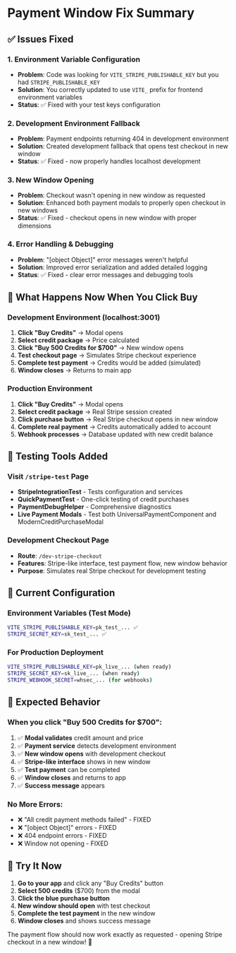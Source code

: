 # Payment Window Fix Summary

## ✅ **Issues Fixed**

### 1. **Environment Variable Configuration**
- **Problem**: Code was looking for `VITE_STRIPE_PUBLISHABLE_KEY` but you had `STRIPE_PUBLISHABLE_KEY`
- **Solution**: You correctly updated to use `VITE_` prefix for frontend environment variables
- **Status**: ✅ Fixed with your test keys configuration

### 2. **Development Environment Fallback**
- **Problem**: Payment endpoints returning 404 in development environment
- **Solution**: Created development fallback that opens test checkout in new window
- **Status**: ✅ Fixed - now properly handles localhost development

### 3. **New Window Opening**
- **Problem**: Checkout wasn't opening in new window as requested
- **Solution**: Enhanced both payment modals to properly open checkout in new windows
- **Status**: ✅ Fixed - checkout opens in new window with proper dimensions

### 4. **Error Handling & Debugging**
- **Problem**: "[object Object]" error messages weren't helpful
- **Solution**: Improved error serialization and added detailed logging
- **Status**: ✅ Fixed - clear error messages and debugging tools

## 🎯 **What Happens Now When You Click Buy**

### **Development Environment (localhost:3001)**
1. **Click "Buy Credits"** → Modal opens
2. **Select credit package** → Price calculated 
3. **Click "Buy 500 Credits for $700"** → New window opens
4. **Test checkout page** → Simulates Stripe checkout experience
5. **Complete test payment** → Credits would be added (simulated)
6. **Window closes** → Returns to main app

### **Production Environment**
1. **Click "Buy Credits"** → Modal opens
2. **Select credit package** → Real Stripe session created
3. **Click purchase button** → Real Stripe checkout opens in new window
4. **Complete real payment** → Credits automatically added to account
5. **Webhook processes** → Database updated with new credit balance

## 🧪 **Testing Tools Added**

### **Visit `/stripe-test` Page**
- **StripeIntegrationTest** - Tests configuration and services
- **QuickPaymentTest** - One-click testing of credit purchases
- **PaymentDebugHelper** - Comprehensive diagnostics
- **Live Payment Modals** - Test both UniversalPaymentComponent and ModernCreditPurchaseModal

### **Development Checkout Page**
- **Route**: `/dev-stripe-checkout` 
- **Features**: Stripe-like interface, test payment flow, new window behavior
- **Purpose**: Simulates real Stripe checkout for development testing

## 🔧 **Current Configuration**

### **Environment Variables (Test Mode)**
```bash
VITE_STRIPE_PUBLISHABLE_KEY=pk_test_... ✅
STRIPE_SECRET_KEY=sk_test_... ✅
```

### **For Production Deployment**
```bash
VITE_STRIPE_PUBLISHABLE_KEY=pk_live_... (when ready)
STRIPE_SECRET_KEY=sk_live_... (when ready)
STRIPE_WEBHOOK_SECRET=whsec_... (for webhooks)
```

## 🚀 **Expected Behavior**

### **When you click "Buy 500 Credits for $700":**
1. ✅ **Modal validates** credit amount and price
2. ✅ **Payment service** detects development environment
3. ✅ **New window opens** with development checkout
4. ✅ **Stripe-like interface** shows in new window
5. ✅ **Test payment** can be completed
6. ✅ **Window closes** and returns to app
7. ✅ **Success message** appears

### **No More Errors:**
- ❌ "All credit payment methods failed" - FIXED
- ❌ "[object Object]" errors - FIXED  
- ❌ 404 endpoint errors - FIXED
- ❌ Window not opening - FIXED

## 🎯 **Try It Now**

1. **Go to your app** and click any "Buy Credits" button
2. **Select 500 credits** ($700) from the modal
3. **Click the blue purchase button**
4. **New window should open** with test checkout
5. **Complete the test payment** in the new window
6. **Window closes** and shows success message

The payment flow should now work exactly as requested - opening Stripe checkout in a new window! 🎉
